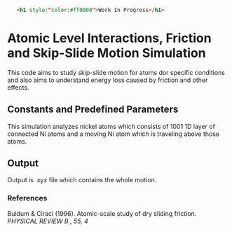 ```html
   <h1 style:"color:#ff0000">Work In Progress</h1>
```

# Atomic Level Interactions, Friction and Skip-Slide Motion Simulation

This code aims to study skip-slide motion for atoms dor specific conditions and also aims to understand energy loss caused by friction and other effects.

## Constants and Predefined Parameters

This simulation analyzes nickel atoms which consists of 1001 1D layer of connected Ni atoms and a moving Ni atom which is traveling above those atoms.

## Output

Output is .xyz file which contains the whole motion.

### References

Buldum & Ciraci (1996). Atomic-scale study of dry sliding friction. *PHYSICAL REVIEW B , 55, 4*
